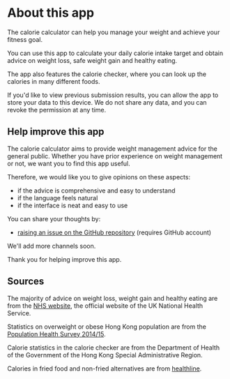 # About this app

The calorie calculator can help you manage your weight and achieve your fitness goal.

You can use this app to calculate your daily calorie intake target and obtain advice on weight loss, safe weight gain and healthy eating.

The app also features the calorie checker, where you can look up the calories in many different foods.

If you'd like to view previous submission results, you can allow the app to store your data to this device. We do not share any data, and you can revoke the permission at any time.

## Help improve this app

The calorie calculator aims to provide weight management advice for the general public. Whether you have prior experience on weight management or not, we want you to find this app useful.

Therefore, we would like you to give opinions on these aspects:

- if the advice is comprehensive and easy to understand
- if the language feels natural
- if the interface is neat and easy to use

You can share your thoughts by:

- [raising an issue on the GitHub repository](https://github.com/seanzhou1996/calorie-calculator/issues) (requires GitHub account)

We'll add more channels soon.

Thank you for helping improve this app.

## Sources

The majority of advice on weight loss, weight gain and healthy eating are from the [NHS website](https://www.nhs.uk/), the official website of the UK National Health Service.

Statistics on overweight or obese Hong Kong population are from the [Population Health Survey 2014/15](https://www.chp.gov.hk/en/static/51256.html).

Calorie statistics in the calorie checker are from the Department of Health of the Government of the Hong Kong Special Administrative Region.

Calories in fried food and non-fried alternatives are from [healthline](https://www.healthline.com/).
